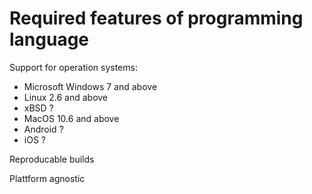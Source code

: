 Required features of programming language
=========================================

Support for operation systems:
- Microsoft Windows 7 and above
- Linux 2.6 and above
- xBSD ?
- MacOS 10.6 and above
- Android ?
- iOS ?

Reproducable builds

Plattform agnostic
